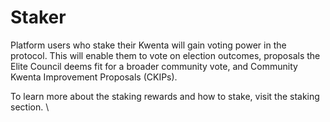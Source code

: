 # Staker

Platform users who stake their Kwenta will gain voting power in the protocol. This will enable them to vote on election outcomes, proposals the Elite Council deems fit for a broader community vote, and Community Kwenta Improvement Proposals (CKIPs).

To learn more about the staking rewards and how to stake, visit the staking section. \
